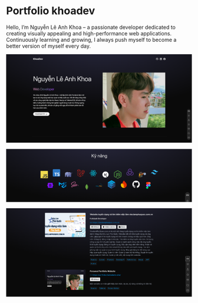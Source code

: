 # Portfolio khoadev

Hello, I’m Nguyễn Lê Anh Khoa – a passionate developer dedicated to creating visually appealing and high-performance web applications. Continuously learning and growing, I always push myself to become a better version of myself every day.

![Portfolio KhoaDev](https://raw.githubusercontent.com/khoait03/portfolio-khoadev/main/public/demo/portfolio-khoadev.png)

![Portfolio KhoaDev](https://raw.githubusercontent.com/khoait03/portfolio-khoadev/main/public/demo/portfolio-khoadev-2.png)

![Portfolio KhoaDev](https://raw.githubusercontent.com/khoait03/portfolio-khoadev/main/public/demo/portfolio-khoadev-3.png)